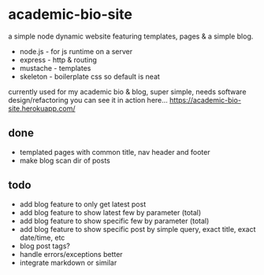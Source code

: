 # academic-bio-site

a simple node dynamic website featuring templates, pages & a simple blog.

* node.js - for js runtime on a server
* express - http & routing
* mustache - templates
* skeleton - boilerplate css so default is neat

currently used for my academic bio & blog, super simple, needs software design/refactoring
you can see it in action here... https://academic-bio-site.herokuapp.com/

done
---

* templated pages with common title, nav header and footer
* make blog scan dir of posts

todo
---

* add blog feature to only get latest post
* add blog feature to show latest few by parameter (total)
* add blog feature to show specific few by parameter (total)
* add blog feature to show specific post by simple query, exact title, exact date/time, etc
* blog post tags?
* handle errors/exceptions better
* integrate markdown or similar
